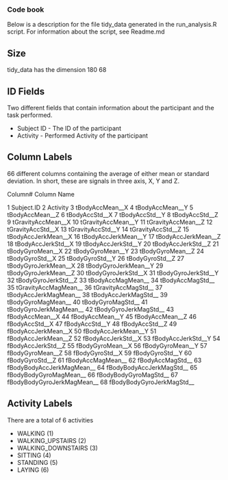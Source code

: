 ### Code book
Below is a description for the file tidy_data generated in the run_analysis.R script.
For information about the script, see Readme.md

## Size
tidy_data has the dimension
180 68

## ID Fields
Two different fields that contain information about the participant and the task performed.

* Subject ID - The ID of the participant
* Activity - Performed Activity of the participant

## Column Labels
66 different columns containing the average of either mean or standard deviation.
In short, these are signals in three axis, X, Y and Z.

Column# Column Name

1  Subject.ID
2	Activity
3	tBodyAccMean__X
4	tBodyAccMean__Y
5	tBodyAccMean__Z
6	tBodyAccStd__X
7	tBodyAccStd__Y
8	tBodyAccStd__Z
9	tGravityAccMean__X
10	tGravityAccMean__Y
11	tGravityAccMean__Z
12	tGravityAccStd__X
13	tGravityAccStd__Y
14	tGravityAccStd__Z
15	tBodyAccJerkMean__X
16	tBodyAccJerkMean__Y
17	tBodyAccJerkMean__Z
18	tBodyAccJerkStd__X
19	tBodyAccJerkStd__Y
20	tBodyAccJerkStd__Z
21	tBodyGyroMean__X
22	tBodyGyroMean__Y
23	tBodyGyroMean__Z
24	tBodyGyroStd__X
25	tBodyGyroStd__Y
26	tBodyGyroStd__Z
27	tBodyGyroJerkMean__X
28	tBodyGyroJerkMean__Y
29	tBodyGyroJerkMean__Z
30	tBodyGyroJerkStd__X
31	tBodyGyroJerkStd__Y
32	tBodyGyroJerkStd__Z
33	tBodyAccMagMean__
34	tBodyAccMagStd__
35	tGravityAccMagMean__
36	tGravityAccMagStd__
37	tBodyAccJerkMagMean__
38	tBodyAccJerkMagStd__
39	tBodyGyroMagMean__
40	tBodyGyroMagStd__
41	tBodyGyroJerkMagMean__
42	tBodyGyroJerkMagStd__
43	fBodyAccMean__X
44	fBodyAccMean__Y
45	fBodyAccMean__Z
46	fBodyAccStd__X
47	fBodyAccStd__Y
48	fBodyAccStd__Z
49	fBodyAccJerkMean__X
50	fBodyAccJerkMean__Y
51	fBodyAccJerkMean__Z
52	fBodyAccJerkStd__X
53	fBodyAccJerkStd__Y
54	fBodyAccJerkStd__Z
55	fBodyGyroMean__X
56	fBodyGyroMean__Y
57	fBodyGyroMean__Z
58	fBodyGyroStd__X
59	fBodyGyroStd__Y
60	fBodyGyroStd__Z
61	fBodyAccMagMean__
62	fBodyAccMagStd__
63	fBodyBodyAccJerkMagMean__
64	fBodyBodyAccJerkMagStd__
65	fBodyBodyGyroMagMean__
66	fBodyBodyGyroMagStd__
67	fBodyBodyGyroJerkMagMean__
68	fBodyBodyGyroJerkMagStd__

## Activity Labels
There are a total of 6 activities
* WALKING (1)
* WALKING_UPSTAIRS (2)
* WALKING_DOWNSTAIRS (3)
* SITTING (4)
* STANDING (5)
* LAYING (6)

